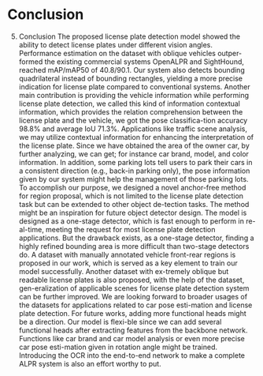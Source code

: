 # Conclusion
5.	Conclusion
The proposed license plate detection model showed the ability to detect license plates under different vision angles. Performance estimation on the dataset with oblique vehicles outper-formed the existing commercial systems OpenALPR and SightHound, reached mAP/mAP50 of 40.8/90.1. Our system also detects bounding quadrilateral instead of bounding rectangles, yielding a more precise indication for license plate compared to conventional systems.
	Another main contribution is providing the vehicle information while performing license plate detection, we called this kind of information contextual information, which provides the relation comprehension between the license plate and the vehicle, we got the pose classifica-tion accuracy 98.8% and average IoU 71.3%. Applications like traffic scene analysis, we may utilize contextual information for enhancing the interpretation of the license plate. Since we have obtained the area of the owner car, by further analyzing, we can get; for instance car brand, model, and color information. In addition, some parking lots tell users to park their cars in a consistent direction (e.g., back-in parking only), the pose information given by our system might help the management of those parking lots.
	To accomplish our purpose, we designed a novel anchor-free method for region proposal, which is not limited to the license plate detection task but can be extended to other object de-tection tasks. The method might be an inspiration for future object detector design.
	The model is designed as a one-stage detector, which is fast enough to perform in re-al-time, meeting the request for most license plate detection applications. But the drawback exists, as a one-stage detector, finding a highly refined bounding area is more difficult than two-stage detectors do.
	A dataset with manually annotated vehicle front-rear regions is proposed in our work, which is served as a key element to train our model successfully. Another dataset with ex-tremely oblique but readable license plates is also proposed, with the help of the dataset, gen-eralization of applicable scenes for license plate detection system can be further improved. We are looking forward to broader usages of the datasets for applications related to car pose esti-mation and license plate detection.
	For future works, adding more functional heads might be a direction. Our model is flexi-ble since we can add several functional heads after extracting features from the backbone network. Functions like car brand and car model analysis or even more precise car pose esti-mation given in rotation angle might be trained. Introducing the OCR into the end-to-end network to make a complete ALPR system is also an effort worthy to put.
